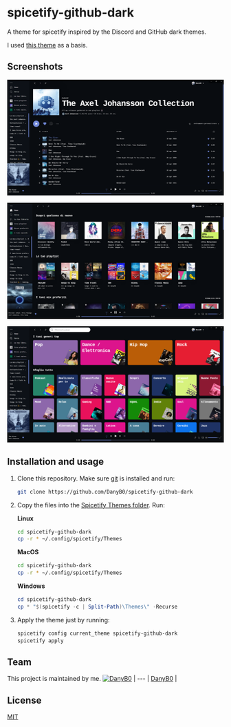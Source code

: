 # spicetify-github-dark
A theme for spicetify inspired by the Discord and GitHub dark themes.

I used [this theme](https://github.com/morpheusthewhite/spicetify-themes/tree/master/BurntSienna) as a basis.

## Screenshots
![screenshot1](https://github.com/DanyB0/spicetify-github-dark/blob/main/screenshots/preview1.png)

![screenshot2](https://github.com/DanyB0/spicetify-github-dark/blob/main/screenshots/preview4.png)

![screenshot3](https://github.com/DanyB0/spicetify-github-dark/blob/main/screenshots/preview3.png)
## Installation and usage

1.  Clone this repository. Make sure [git](https://git-scm.com/) is installed and run:
    ```bash
    git clone https://github.com/DanyB0/spicetify-github-dark
    ```

2.  Copy the files into the [Spicetify Themes folder](https://github.com/khanhas/spicetify-cli/wiki/Customization#themes). Run:

    **Linux**

    ```bash
    cd spicetify-github-dark
    cp -r * ~/.config/spicetify/Themes
    ```

    **MacOS**

    ```bash
    cd spicetify-github-dark
    cp -r * ~/.config/spicetify/Themes
    ```

    **Windows**

    ```powershell
    cd spicetify-github-dark
    cp * "$(spicetify -c | Split-Path)\Themes\" -Recurse
    ```

3.  Apply the theme just by running:
    ```bash
    spicetify config current_theme spicetify-github-dark
    spicetify apply
    ```

## Team
This project is maintained by me.
[![DanyB0](https://avatars.githubusercontent.com/u/66164380?s=100)](https://github.com/DanyB0) |
--- |
[DanyB0](https://github.com/DanyB0) |
## License
[MIT](./LICENSE)
